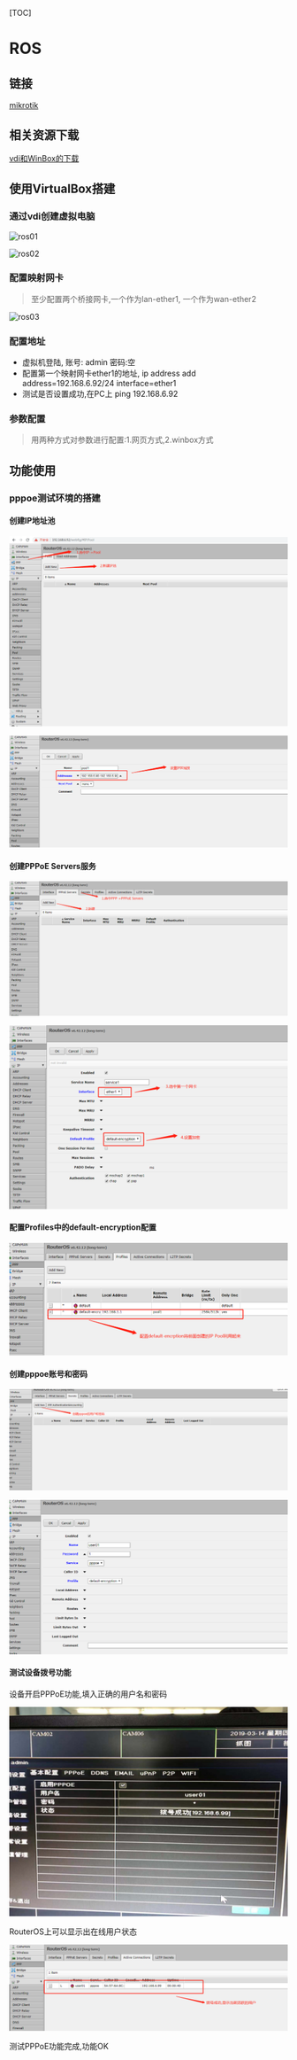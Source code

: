 [TOC]

# ROS

## 链接

[mikrotik](https://mikrotik.com/download)

## 相关资源下载

[vdi和WinBox的下载](https://mikrotik.com/download)

## 使用VirtualBox搭建

### 通过vdi创建虚拟电脑

![ros01](../../DVR操作/assets/ros01.png)

![ros02](../../DVR操作/assets/ros02.png)

### 配置映射网卡

> 至少配置两个桥接网卡,一个作为lan-ether1, 一个作为wan-ether2

![ros03](../../DVR操作/assets/ros03.png)

### 配置地址

- 虚拟机登陆, 账号: admin 密码:空
- 配置第一个映射网卡ether1的地址, ip address add address=192.168.6.92/24 interface=ether1
- 测试是否设置成功,在PC上 ping 192.168.6.92

### 参数配置

> 用两种方式对参数进行配置:1.网页方式,2.winbox方式

## 功能使用

### pppoe测试环境的搭建

#### 创建IP地址池

![ppoe01](assets/ppoe01.png)

![ppoe02](assets/ppoe02.png)

#### 创建PPPoE Servers服务

![pppoe03](assets/pppoe03.png)

![pppoe04](assets/pppoe04.png)

#### 配置Profiles中的default-encryption配置

![pppoe06](assets/pppoe06.png)

#### 创建pppoe账号和密码

![pppoe07](assets/pppoe07.png)

![pppoe08](assets/pppoe08.png)

#### 测试设备拨号功能

设备开启PPPoE功能,填入正确的用户名和密码

![pppoe10](assets/pppoe10.jpg)

RouterOS上可以显示出在线用户状态

![pppoe09](assets/pppoe09.png)

测试PPPoE功能完成,功能OK